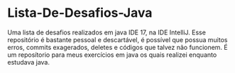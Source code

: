 # Lista-De-Desafios-Java
Uma lista de desafios realizados em java IDE 17, na IDE IntelliJ.
Esse repositório é bastante pessoal e descartável, é possível que possua muitos erros, commits exagerados, deletes e códigos que talvez não funcionem. É um reposítorio para meus exercícios em java os quais realizei enquanto estudava java.

